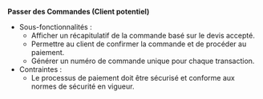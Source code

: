 **Passer des Commandes (Client potentiel)**

* Sous-fonctionnalités :
  * Afficher un récapitulatif de la commande basé sur le devis accepté.
  * Permettre au client de confirmer la commande et de procéder au paiement.
  * Générer un numéro de commande unique pour chaque transaction.
* Contraintes :
  * Le processus de paiement doit être sécurisé et conforme aux normes de sécurité en vigueur.
